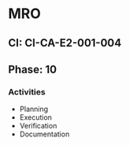 # MRO

## CI: CI-CA-E2-001-004
## Phase: 10

### Activities
- Planning
- Execution
- Verification
- Documentation
